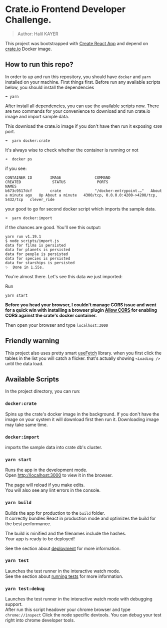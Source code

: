 # Crate.io Frontend Developer Challenge.

> Author: Halil KAYER

This project was bootstrapped with [Create React App](https://github.com/facebook/create-react-app) and depend on [crate.io](https://hub.docker.com/_/crate)
Docker image.

## How to run this repo?
In order to up and run this repository, you should have `docker` and `yarn` installed on your machine.
First things first. Before run any available scripts below, you should install the dependencies
```shell script
➜ yarn 
``` 

After install all dependencies, you can use the available scripts now. There are two commands for your convenience
 to download and run crate.io image and import sample data.
 
This download the crate.io image if you don't have then run it exposing `4200` port.
```shell script
➜  yarn docker:crate
```
It's always wise to check whether the container is running or not
```shell script
➜  docker ps
``` 
if you see:
```shell script
CONTAINER ID        IMAGE               COMMAND                  CREATED              STATUS              PORTS                                        NAMES
b673c9517dcf        crate               "/docker-entrypoint.…"   About a minute ago   Up About a minute   4300/tcp, 0.0.0.0:4200->4200/tcp, 5432/tcp   clever_ride
```

your good to go for second docker script which imports the sample data.
```shell script
➜  yarn docker:import
```

if the chances are good. You'll see this output:
```shell script
yarn run v1.19.1
$ node scripts/import.js
data for films is persisted
data for planets is persisted
data for people is persisted
data for species is persisted
data for starships is persisted
✨  Done in 1.55s.
```

You're almost there. Let's see this data we just imported:

Run
```shell script
yarn start
``` 
**Before you head your browser, I couldn't manage CORS issue and went for a quick win with installing a browser plugin [Allow CORS](https://chrome.google.com/webstore/detail/allow-cors-access-control/lhobafahddgcelffkeicbaginigeejlf) for enabling CORS against the crate's docker container.**

Then open your browser and type `localhost:3000`

## Friendly warning
This project also uses pretty smart [useFetch](https://github.com/CharlesStover/fetch-suspense) library.
when you first click the tables in the list you will catch a flicker. that's actually showing `<Loading />`
until the data load.

## Available Scripts

In the project directory, you can run:

### `docker:crate`
Spins up the crate's docker image in the background. If you don't have the image on your system it will download first then run it.
Downloading image may take same time.

### `docker:import`
imports the sample data into crate db's cluster.

### `yarn start`

Runs the app in the development mode.<br />
Open [http://localhost:3000](http://localhost:3000) to view it in the browser.

The page will reload if you make edits.<br />
You will also see any lint errors in the console.

### `yarn build`

Builds the app for production to the `build` folder.<br />
It correctly bundles React in production mode and optimizes the build for the best performance.

The build is minified and the filenames include the hashes.<br />
Your app is ready to be deployed!

See the section about [deployment](https://facebook.github.io/create-react-app/docs/deployment) for more information.

### `yarn test`

Launches the test runner in the interactive watch mode.<br />
See the section about [running tests](https://facebook.github.io/create-react-app/docs/running-tests) for more information.

### `yarn test:debug`

Launches the test runner in the interactive watch mode with debugging support.<br />
After run this script headover your chrome browser and type `chrome://inspect`
Click the node specific devtools. You can debug your test right into chrome developer tools.